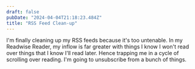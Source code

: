 ```yaml
---
draft: false
pubDate: "2024-04-04T21:18:23.484Z"
title: "RSS Feed Clean-up"
---
```


I'm finally cleaning up my RSS feeds because it's too untenable. In my Readwise Reader, my inflow is far greater with things I know I won't read over things that I know I'll read later. Hence trapping me in a cycle of scrolling over reading. I'm going to unsubscribe from a bunch of things.
